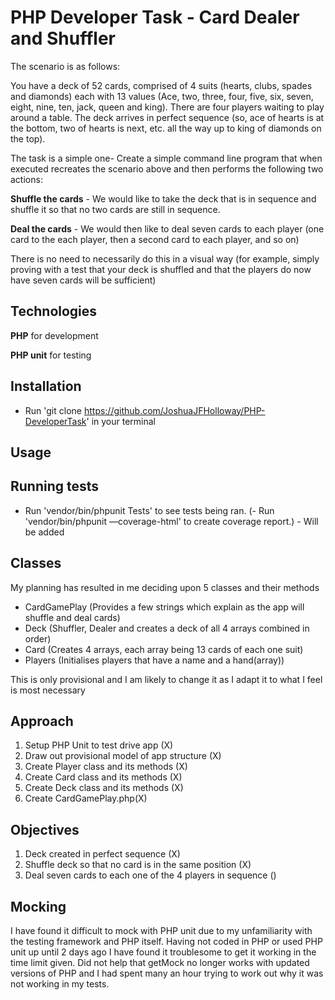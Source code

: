 # PHP Developer Task - Card Dealer and Shuffler

The scenario is as follows:

You have a deck of 52 cards, comprised of 4 suits (hearts, clubs, spades and diamonds) each with 13 values (Ace, two, three, four, five, six, seven, eight, nine, ten, jack, queen and king).
There are four players waiting to play around a table.
The deck arrives in perfect sequence (so, ace of hearts is at the bottom, two of hearts is next, etc. all the way up to king of diamonds on the top).

The task is a simple one- Create a simple command line program that when executed recreates the scenario above and then performs the following two actions:

**Shuffle the cards** - We would like to take the deck that is in sequence and shuffle it so that no two cards are still in sequence.

**Deal the cards** - We would then like to deal seven cards to each player (one card to the each player, then a second card to each player, and so on)

There is no need to necessarily do this in a visual way (for example, simply proving with a test that your deck is shuffled and that the players do now have seven cards will be sufficient)


## Technologies

**PHP** for development

**PHP unit** for testing


## Installation

- Run 'git clone https://github.com/JoshuaJFHolloway/PHP-DeveloperTask' in your terminal 

## Usage



## Running tests

- Run 'vendor/bin/phpunit Tests' to see tests being ran.
(- Run 'vendor/bin/phpunit —coverage-html' to create coverage report.) - Will be added


## Classes

My planning has resulted in me deciding upon 5 classes and their methods

- CardGamePlay (Provides a few strings which explain as the app will shuffle and deal cards)
- Deck (Shuffler, Dealer and creates a deck of all 4 arrays combined in order)
- Card (Creates 4 arrays, each array being 13 cards of each one suit)
- Players (Initialises players that have a name and a hand(array))

This is only provisional and I am likely to change it as I adapt it to what I feel is most necessary



## Approach

1) Setup PHP Unit to test drive app (X)
2) Draw out provisional model of app structure (X) 
3) Create Player class and its methods (X)
4) Create Card class and its methods (X)
5) Create Deck class and its methods (X)
6) Create CardGamePlay.php(X)


## Objectives

1) Deck created in perfect sequence (X)
2) Shuffle deck so that no card is in the same position (X)
3) Deal seven cards to each one of the 4 players in sequence ()


## Mocking

I have found it difficult to mock with PHP unit due to my unfamiliarity with the testing framework and PHP itself.
Having not coded in PHP or used PHP unit up until 2 days ago I have found it troublesome to get it working in the time limit
given. Did not help that getMock no longer works with updated versions of PHP and I had spent many an hour trying to work
out why it was not working in my tests.


